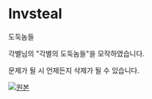 # Invsteal
도둑놈들


각별님의 "각별의 도둑놈들"을 모작하였습니다.

문제가 될 시 언제든지 삭제가 될 수 있습니다.

[![원본](https://github.com/user-attachments/assets/97deb3b3-d557-4d3d-b41f-36818b9cfef7)](https://www.youtube.com/playlist?list=PLAfXl9hcOzqC6qcPpsvv4OLAGKnqURVHN)
